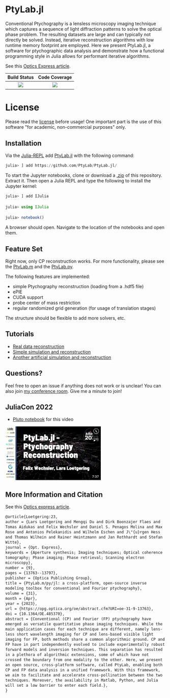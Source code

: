 # PtyLab.jl

Conventional Ptychography is a lensless microscopy imaging technique which captures a sequence of light diffraction patterns to solve the optical phase problem. The resulting datasets are large and can typically not directly be solved. Instead, iterative reconstruction algorithms with low runtime memory footprint are employed. Here we present PtyLab.jl, a software for ptychographic data analysis and demonstrate how a functional programming style in Julia allows for performant iterative algorithms.


See this [Optics Express article](https://opg.optica.org/oe/fulltext.cfm?uri=oe-31-9-13763&id=529026).


| **Build Status**                          | **Code Coverage**               |
|:-----------------------------------------:|:-------------------------------:|
| [![][CI-img]][CI-url] | [![][codecov-img]][codecov-url] |

# License
Please read the [license](https://github.com/PtyLab/PtyLab.jl/blob/main/LICENSE.md) before usage! 
One important part is the use of this software "for academic, non-commercial purposes" only.


## Installation
Via the [Julia-REPL](https://julialang.org/) add [PtyLab.jl](https://github.com/PtyLab/PtyLab.jl) with the following command:
```julia
julia> ] add https://github.com/PtyLab/PtyLab.jl/
```

To start the Jupyter notebooks, clone or download a [.zip](https://github.com/PtyLab/PtyLab.jl/archive/refs/heads/main.zip) of this repository. 
Extract it.
Then open a Julia REPL and type the following to install the Jupyter kernel:
```julia
julia> ] add IJulia

julia> using IJulia

julia> notebook()
```
A browser should open. Navigate to the location of the notebooks and open them.

## Feature Set
Right now, only CP reconstruction works. For more functionality, please see the [PtyLab.m](https://github.com/PtyLab/PtyLab.m) and the [PtyLab.py](https://github.com/PtyLab/PtyLab.py).

The following features are implemented:
* simple Ptychography reconstruction (loading from a .hdf5 file)
* ePIE
* CUDA support
* probe center of mass restriction
* regular randomized grid generation (for usage of translation stages)

The structure should be flexible to add more solvers, etc.


## Tutorials
* [Real data reconstruction](examples/Introduction_real_data_reconstruction.ipynb)
* [Simple simulation and reconstruction](examples/simple_simulation_and_reconstruction.ipynb)
* [Another artificial simulation and reconstruction](examples/cuda_simulation_and_reconstruction.ipynb)

## Questions?
Feel free to open an issue if anything does not work or is unclear!
You can also join [my conference room](https://epfl.zoom.us/my/wechsler). Give me a minute to join!

## JuliaCon 2022
* [Pluto notebook](examples/JuliaCon_2022.jl) for this video

<a  href="https://www.youtube.com/watch?v=pDp83OxBJ_I"><img src="docs/src/assets/juliacon.png"  width="300"></a>

## More Information and Citation
See this [Optics express article](https://opg.optica.org/oe/fulltext.cfm?uri=oe-31-9-13763&id=529026).
```
@article{Loetgering:23,
author = {Lars Loetgering and Mengqi Du and Dirk Boonzajer Flaes and Tomas Aidukas and Felix Wechsler and Daniel S. Penagos Molina and Max Rose and Antonios Pelekanidis and Wilhelm Eschen and J\"{u}rgen Hess and Thomas Wilhein and Rainer Heintzmann and Jan Rothhardt and Stefan Witte},
journal = {Opt. Express},
keywords = {Aperture synthesis; Imaging techniques; Optical coherence tomography; Phase imaging; Phase retrieval; Scanning electron microscopy},
number = {9},
pages = {13763--13797},
publisher = {Optica Publishing Group},
title = {PtyLab.m/py/jl: a cross-platform, open-source inverse modeling toolbox for conventional and Fourier ptychography},
volume = {31},
month = {Apr},
year = {2023},
url = {https://opg.optica.org/oe/abstract.cfm?URI=oe-31-9-13763},
doi = {10.1364/OE.485370},
abstract = {Conventional (CP) and Fourier (FP) ptychography have emerged as versatile quantitative phase imaging techniques. While the main application cases for each technique are different, namely lens-less short wavelength imaging for CP and lens-based visible light imaging for FP, both methods share a common algorithmic ground. CP and FP have in part independently evolved to include experimentally robust forward models and inversion techniques. This separation has resulted in a plethora of algorithmic extensions, some of which have not crossed the boundary from one modality to the other. Here, we present an open source, cross-platform software, called PtyLab, enabling both CP and FP data analysis in a unified framework. With this framework, we aim to facilitate and accelerate cross-pollination between the two techniques. Moreover, the availability in Matlab, Python, and Julia will set a low barrier to enter each field.},
}
```

[docs-dev-img]: https://img.shields.io/badge/docs-dev-pink.svg
[docs-dev-url]: https://ptylab.github.io/PtyLab.jl/dev/

[docs-stable-img]: https://img.shields.io/badge/docs-stable-darkgreen.svg
[docs-stable-url]:  https://ptylab.github.io/PtyLab.jl/stable/

[CI-img]: https://github.com/ptylab/PtyLab.jl/actions/workflows/ci.yml/badge.svg
[CI-url]: https://github.com/ptylab/PtyLab.jl/actions/workflows/ci.yml

[codecov-img]: https://codecov.io/gh/PtyLab/PtyLab.jl/branch/main/graph/badge.svg?token=OQ6BQCUFQB
[codecov-url]: https://codecov.io/gh/ptylab/PtyLab.jl
